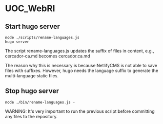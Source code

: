 # UOC_WebRI

## Start hugo server
````
node ./scripts/rename-languages.js
hugo server
````
The script rename-languages.js updates the suffix of files in content, e.g., cercador-ca.md becomes cercador.ca.md

The reason why this is necessary is because NetlifyCMS is not able to save files with suffixes. However, hugo needs the language suffix to generate 
the multi-language static files.

## Stop hugo server 
````
node ./bin/rename-languages.js -
````
WARNING: It's very important to run the previous script before committing any files to the repository.